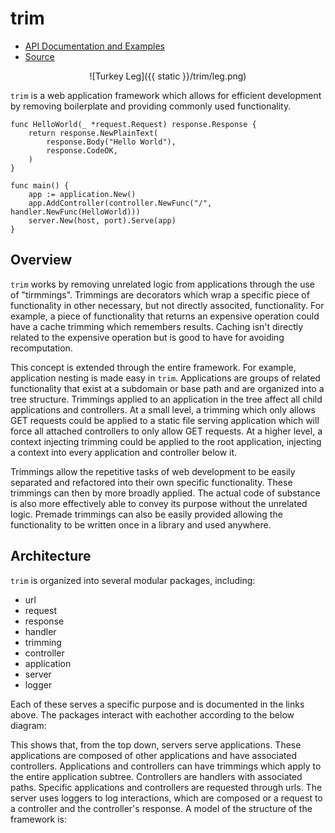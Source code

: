 # trim

* [API Documentation and Examples](https://godoc.org/github.com/jwowillo/trim)
* [Source](https://github.com/jwowillo/trim)

<center>![Turkey Leg]({{ static }}/trim/leg.png)</center>

`trim` is a web application framework which allows for efficient development by
removing boilerplate and providing commonly used functionality.

```
func HelloWorld(_ *request.Request) response.Response {
	return response.NewPlainText(
		response.Body("Hello World"),
		response.CodeOK,
	)
}

func main() {
	app := application.New()
	app.AddController(controller.NewFunc("/", handler.NewFunc(HelloWorld)))
	server.New(host, port).Serve(app)
}
```

## Overview

`trim` works by removing unrelated logic from applications through the use of
"tirmmings". Trimmings are decorators which wrap a specific piece of
functionality in other necessary, but not directly associted, functionality. For
example, a piece of functionality that returns an expensive operation could have
a cache trimming which remembers results. Caching isn't directly related to the
expensive operation but is good to have for avoiding recomputation.

This concept is extended through the entire framework. For example, application
nesting is made easy in `trim`. Applications are groups of related functionality
that exist at a subdomain or base path and are organized into a tree structure.
Trimmings applied to an application in the tree affect all child applications
and controllers. At a small level, a trimming which only allows GET requests
could be applied to a static file serving application which will force all
attached controllers to only allow GET requests. At a higher level, a context
injecting trimming could be applied to the root application, injecting a context
into every application and controller below it.

Trimmings allow the repetitive tasks of web development to be easily separated
and refactored into their own specific functionality. These trimmings can then
by more broadly applied. The actual code of substance is also more effectively
able to convey its purpose without the unrelated logic. Premade trimmings can
also be easily provided allowing the functionality to be written once in a
library and used anywhere.

## Architecture

`trim` is organized into several modular packages, including:

* url
* request
* response
* handler
* trimming
* controller
* application
* server
* logger

Each of these serves a specific purpose and is documented in the links above.
The packages interact with eachother according to the below diagram:

This shows that, from the top down, servers serve applications. These
applications are composed of other applications and have associated controllers. 
Applications and controllers can have trimmings which apply to the entire
application subtree. Controllers are handlers with associated paths. Specific
applications and controllers are requested through urls. The server uses loggers
to log interactions, which are composed or a request to a controller and the
controller's response. A model of the structure of the framework is:
